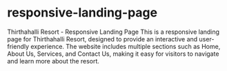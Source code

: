 # responsive-landing-page
Thirthahalli Resort - Responsive Landing Page This is a responsive landing page for Thirthahalli Resort, designed to provide an interactive and user-friendly experience. The website includes multiple sections such as Home, About Us, Services, and Contact Us, making it easy for visitors to navigate and learn more about the resort.
